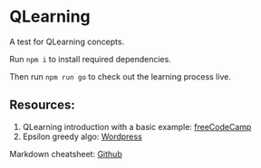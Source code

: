 # QLearning
A test for QLearning concepts.

Run `npm i` to install required dependencies.

Then run `npm run go` to check out the learning process live.

## Resources:
1. QLearning introduction with a basic example: [freeCodeCamp](https://medium.freecodecamp.org/an-introduction-to-q-learning-reinforcement-learning-14ac0b4493cc)
2. Epsilon greedy algo: [Wordpress](https://jamesmccaffrey.wordpress.com/2017/11/30/the-epsilon-greedy-algorithm/)

Markdown cheatsheet: [Github](https://github.com/adam-p/markdown-here/wiki/Markdown-Cheatsheet)

